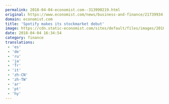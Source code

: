 ```yaml
---
permalink: 2018-04-04-economist.com--313990219.html
original: https://www.economist.com/news/business-and-finance/21739934-music-streaming-service-opts-unconventional-direct-listing-spotify-makes?fsrc=rss
domain: economist.com
title: 'Spotify makes its stockmarket debut'
image: https://cdn.static-economist.com/sites/default/files/images/2018/04/articles/main/20180407_fnp501_0.jpg
date: 2018-04-04 16:34:54
category: finance
translations: 
 - 'es'
 - 'de'
 - 'ru'
 - 'ja'
 - 'fr'
 - 'it'
 - 'zh-CN'
 - 'zh-TW'
 - 'ar'
 - 'pt'
 - 'hy'
---
```


